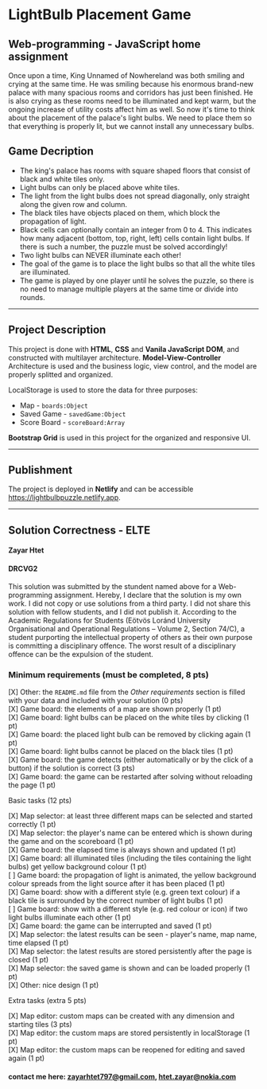 # LightBulb Placement Game
## Web-programming - JavaScript home assignment
Once upon a time, King Unnamed of Nowhereland was both smiling and crying at the same time. He was smiling because his enormous brand-new palace with many spacious rooms and corridors has just been finished. He is also crying as these rooms need to be illuminated and kept warm, but the ongoing increase of utility costs affect him as well. So now it's time to think about the placement of the palace's light bulbs. We need to place them so that everything is properly lit, but we cannot install any unnecessary bulbs.

## Game Decription
* The king's palace has rooms with square shaped floors that consist of black and white tiles only.
* Light bulbs can only be placed above white tiles.
* The light from the light bulbs does not spread diagonally, only straight along the given row and column.
* The black tiles have objects placed on them, which block the propagation of light.
* Black cells can optionally contain an integer from 0 to 4. This indicates how many adjacent (bottom, top, right, left) cells contain light bulbs. If there is such a number, the puzzle must be solved accordingly!
* Two light bulbs can NEVER illuminate each other!
* The goal of the game is to place the light bulbs so that all the white tiles are illuminated.
* The game is played by one player until he solves the puzzle, so there is no need to manage multiple players at the same time or divide into rounds.

---

## Project Description

This project is done with __HTML__, __CSS__ and __Vanila JavaScript DOM__, and constructed with multilayer architecture. __Model-View-Controller__ Architecture is used and the business logic, view control, and the model are properly splitted and organized.

LocalStorage is used to store the data for three purposes:

* Map - `boards:Object`
* Saved Game - `savedGame:Object`
* Score Board - `scoreBoard:Array`

__Bootstrap Grid__ is used in this project for the organized and responsive UI.

---

## Publishment
The project is deployed in __Netlify__ and can be accessible <https://lightbulbpuzzle.netlify.app>.

---

## Solution Correctness - ELTE
#### Zayar Htet
#### DRCVG2
This solution was submitted by the stundent named above for a Web-programming assignment.
Hereby, I declare that the solution is my own work. I did not copy or use solutions from a third party. I did not share this solution with fellow students, and I did not publish it. 
According to the Academic Regulations for Students (Eötvös Loránd University Organisational and Operational Regulations – Volume 2, Section 74/C), a student purporting the intellectual property of others as their own purpose is committing a disciplinary offence.
The worst result of a disciplinary offence can be the expulsion of the student.

### Minimum requirements (must be completed, 8 pts)

[X] Other: the `README.md` file from the *Other requirements* section is filled with your data and included with your solution (0 pts) <br>
[X] Game board: the elements of a map are shown properly (1 pt) <br>
[X] Game board: light bulbs can be placed on the white tiles by clicking (1 pt) <br>
[X] Game board: the placed light bulb can be removed by clicking again (1 pt) <br>
[X] Game board: light bulbs cannot be placed on the black tiles (1 pt) <br>
[X] Game board: the game detects (either automatically or by the click of a button) if the solution is correct (3 pts) <br>
[X] Game board: the game can be restarted after solving without reloading the page (1 pt)

Basic tasks (12 pts)

[X] Map selector: at least three different maps can be selected and started correctly (1 pt) <br>
[X] Map selector: the player's name can be entered which is shown during the game and on the scoreboard (1 pt) <br>
[X] Game board: the elapsed time is always shown and updated (1 pt) <br>
[X] Game board: all illuminated tiles (including the tiles containing the light bulbs) get yellow background colour (1 pt) <br>
[ ] Game board: the propagation of light is animated, the yellow background colour spreads from the light source after it has been placed (1 pt)<br>
[X] Game board: show with a different style (e.g. green text colour) if a black tile is surrounded by the correct number of light bulbs (1 pt)<br>
[ ] Game board: show with a different style (e.g. red colour or icon) if two light bulbs illuminate each other (1 pt) <br>
[X] Game board: the game can be interrupted and saved (1 pt) <br>
[X] Map selector: the latest results can be seen - player's name, map name, time elapsed (1 pt)<br>
[X] Map selector: the latest results are stored persistently after the page is closed (1 pt)<br>
[X] Map selector: the saved game is shown and can be loaded properly (1 pt)<br>
[X] Other: nice design (1 pt)

Extra tasks (extra 5 pts)

[X] Map editor: custom maps can be created with any dimension and starting tiles (3 pts) <br>
[X] Map editor: the custom maps are stored persistently in localStorage (1 pt) <br>
[X] Map editor: the custom maps can be reopened for editing and saved again (1 pt) <br>

#### contact me here: zayarhtet797@gmail.com, htet.zayar@nokia.com